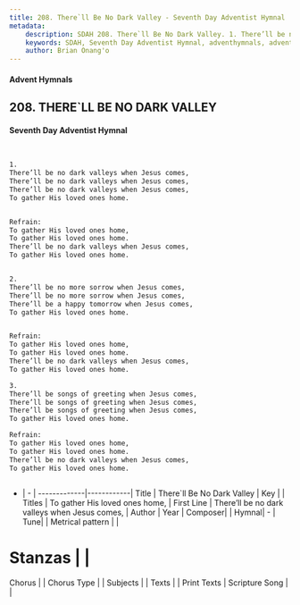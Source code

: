 ```yaml
---
title: 208. There`ll Be No Dark Valley - Seventh Day Adventist Hymnal
metadata:
    description: SDAH 208. There`ll Be No Dark Valley. 1. There’ll be no dark valleys when Jesus comes, There’ll be no dark valleys when Jesus comes, There’ll be no dark valleys when Jesus comes, To gather His loved ones home. 
    keywords: SDAH, Seventh Day Adventist Hymnal, adventhymnals, advent hymnals, There`ll Be No Dark Valley, There’ll be no dark valleys when Jesus comes, ,To gather His loved ones home,
    author: Brian Onang'o
---
```


#### Advent Hymnals
## 208. THERE`LL BE NO DARK VALLEY
#### Seventh Day Adventist Hymnal

```txt


1.
There’ll be no dark valleys when Jesus comes,
There’ll be no dark valleys when Jesus comes,
There’ll be no dark valleys when Jesus comes,
To gather His loved ones home.


Refrain:
To gather His loved ones home,
To gather His loved ones home.
There’ll be no dark valleys when Jesus comes,
To gather His loved ones home.


2.
There’ll be no more sorrow when Jesus comes,
There’ll be no more sorrow when Jesus comes,
There’ll be a happy tomorrow when Jesus comes,
To gather His loved ones home.


Refrain:
To gather His loved ones home,
To gather His loved ones home.
There’ll be no dark valleys when Jesus comes,
To gather His loved ones home.

3.
There’ll be songs of greeting when Jesus comes,
There’ll be songs of greeting when Jesus comes,
There’ll be songs of greeting when Jesus comes,
To gather His loved ones home.

Refrain:
To gather His loved ones home,
To gather His loved ones home.
There’ll be no dark valleys when Jesus comes,
To gather His loved ones home.



```

- |   -  |
-------------|------------|
Title | There`ll Be No Dark Valley |
Key |  |
Titles | To gather His loved ones home, |
First Line | There’ll be no dark valleys when Jesus comes, |
Author | 
Year | 
Composer|  |
Hymnal|  - |
Tune|  |
Metrical pattern | |
# Stanzas |  |
Chorus |  |
Chorus Type |  |
Subjects |  |
Texts |  |
Print Texts | 
Scripture Song |  |
  

